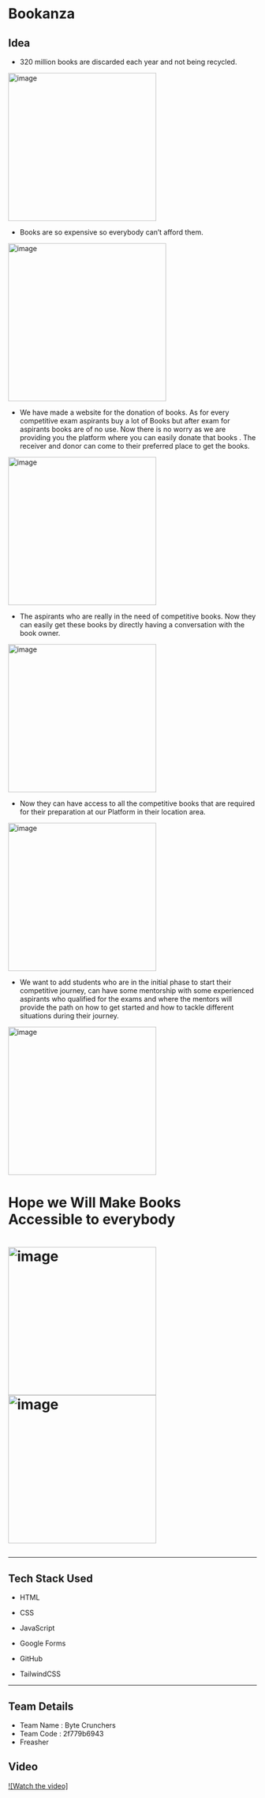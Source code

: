 <h1>Bookanza</h1>


<h2>Idea</h2>


- 320 million books are discarded each year and not being recycled. 

<img width="300" alt="image" src ="https://user-images.githubusercontent.com/96365691/155869418-4f7bfb4a-fa79-487f-b603-086ea9f5b7c6.png">

- Books are so expensive so everybody can’t afford them.

<img width="320" alt="image" src ="https://user-images.githubusercontent.com/96365691/155869534-d389f696-c917-4e6d-be01-fe4da4a1379f.png">


- We have made a website for the donation of books. As for every competitive exam aspirants buy a lot of Books but after exam for aspirants books are of no use. 
Now there is no worry as we are providing you the platform where you can easily donate that books . The receiver and donor can come to their preferred place to 
get the books. 

<img width="300" alt="image" src="https://user-images.githubusercontent.com/96365691/155869471-9c70865c-08d3-4764-94ef-a97e58b06d4c.png">

- The aspirants who are really in the need of competitive books. Now they can easily get these books by directly having a conversation with the book owner. 

<img width="300" alt="image" src="https://user-images.githubusercontent.com/96365691/155869835-de330a25-2e39-4150-9f0b-b755056e4cfd.png">

- Now they can have access to all the competitive books that are required for their preparation at our Platform in their location area. 

<img width="300" alt="image" src="https://user-images.githubusercontent.com/96365691/155883010-180ddffb-0a09-4d86-b99e-873fea0a5269.png">

- We want to add students who are in the initial phase to start their competitive journey, can have some mentorship with some experienced aspirants who qualified for the exams and where the mentors will provide the path on how to get started and how to tackle different situations during their journey.

<img width="300" alt="image" src="https://user-images.githubusercontent.com/96365691/155883145-f5d89327-c36b-48d2-afeb-8cf9f4edb004.png">

<h1>Hope we Will Make Books Accessible to everybody<h1>
  
  <img width="300" alt="image" src="https://user-images.githubusercontent.com/96365691/155883236-5176291e-c7d6-4222-a3d8-b416373dccab.png">
                                    

<img width="300" alt="image" src="https://user-images.githubusercontent.com/96365691/155883416-a9838583-d647-4e8c-99e4-abc4c6cc514e.png">

  
<hr>  
<h2>Tech Stack Used</h2>
  
  - HTML
  
  - CSS
  
  - JavaScript
  
  - Google Forms
  
  - GitHub
  
  - TailwindCSS

  
  <hr>
  <h2>Team Details</h2>
    
 - Team Name : Byte Crunchers
 - Team Code : 2f779b6943
 - Freasher 
  
  <h2>Video</h2>  
  
  [![Watch the video]](https://youtu.be/V0XR2oYmDVY)
